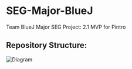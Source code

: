 # SEG-Major-BlueJ
Team BlueJ Major SEG Project: 2.1 MVP for Pintro
## Repository Structure:
![Diagram](https://github.com/JVK1890728/SEG-Major-BlueJ/master-dev/diagrams/repo-structure.svg)
